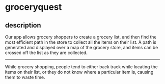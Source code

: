 # groceryquest

## description

Our app allows grocery shoppers to create a grocery list,  and then find the most efficient path in the store to  collect all the items on their list. A path is generated and  displayed over a map of the grocery store, and items can be  crossed off the list as they are collected.

---

While grocery shopping, people tend to either back track while 
locating the items on their list, or they do not know where a 
particular item is, causing them to waste time.
